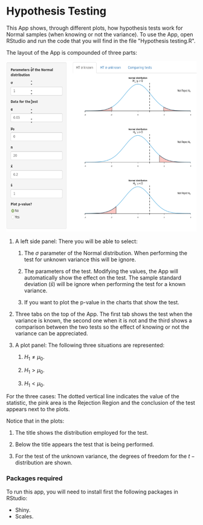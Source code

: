 # Hypothesis Testing

This App shows, through different plots, how hypothesis tests work for Normal samples (when knowing or not the variance). To use the App, open RStudio and run the code that you will find in the file "Hypothesis testing.R".

The layout of the App is compounded of three parts:

<img src="https://github.com/DavidGarHeredia/teaching/blob/master/Hypothesis%20Testing/HT1.png" alt="layout" width="600" height="450">

1. A left side panel: There you will be able to select:

	1. <p> The <span class="math"><em>σ</em></span> parameter of the Normal distribution. When performing the test for unknown variance this will be ignore.<p>

	2. <p>The parameters of the test. Modifying the values, the App will automatically show the effect on the test. The sample standard deviation (<span class="math"><em>s̄</em></span>) will be ignore when performing the test for a known variance.</p>

	3. If you want to plot the p-value in the charts that show the test.

2. Three tabs on the top of the App. The first tab shows the test when the variance is known, the second one when it is not and the third shows a comparison between the two tests so the effect of knowing or not the variance can be appreciated.

3. A plot panel: The following three situations are represented:

	1. <p><span class="math"><em>H</em><sub>1</sub> ≠ <em>μ</em><sub>0</sub></span>.</p>

	2. <p><span class="math"><em>H</em><sub>1</sub> &gt; <em>μ</em><sub>0</sub></span>.</p>

	3. <p><span class="math"><em>H</em><sub>1</sub> &lt; <em>μ</em><sub>0</sub></span>.</p>

For the three cases: The dotted vertical line indicates the value of the statistic, the pink area is the Rejection Region and the conclusion of the test appears next to the plots.  

Notice that in the plots:

1. The title shows the distribution employed for the test.

2. Below the title appears the test that is being performed.

3. <p> For the test of the unknown variance, the degrees of freedom for the <span class="math"><em>t</em> − </span>distribution are shown. </p>

### Packages required

To run this app, you will need to install first the following packages in RStudio:

+ Shiny.
+ Scales.
